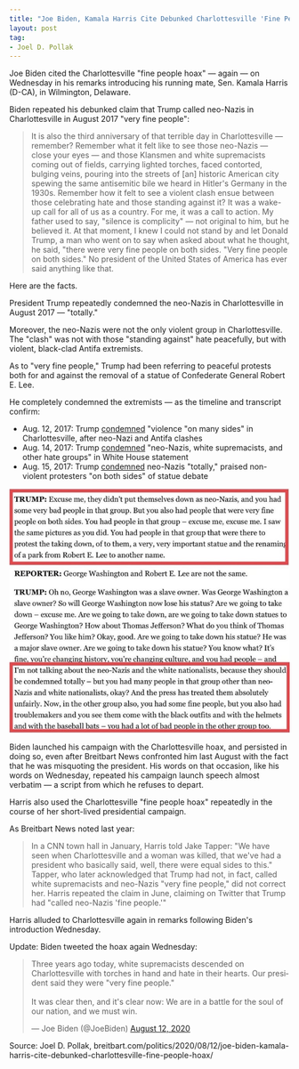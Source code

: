 ```yaml
---
title: "Joe Biden, Kamala Harris Cite Debunked Charlottesville 'Fine People Hoax'"
layout: post
tag:
- Joel D. Pollak
---
```


Joe Biden cited the Charlottesville "fine people hoax" — again — on Wednesday in his remarks introducing his running mate, Sen. Kamala Harris (D-CA), in Wilmington, Delaware.

Biden repeated his debunked claim that Trump called neo-Nazis in Charlottesville in August 2017 "very fine people":

> It is also the third anniversary of that terrible day in Charlottesville — remember? Remember what it felt like to see those neo-Nazis — close your eyes — and those Klansmen and white supremacists coming out of fields, carrying lighted torches, faced contorted, bulging veins, pouring into the streets of [an] historic American city spewing the same antisemitic bile we heard in Hitler's Germany in the 1930s. Remember how it felt to see a violent clash ensue between those celebrating hate and those standing against it? It was a wake-up call for all of us as a country. For me, it was a call to action. My father used to say, "silence is complicity" — not original to him, but he believed it. At that moment, I knew I could not stand by and let Donald Trump, a man who went on to say when asked about what he thought, he said, "there were very fine people on both sides. "Very fine people on both sides." No president of the United States of America has ever said anything like that.

Here are the facts.

President Trump repeatedly condemned the neo-Nazis in Charlottesville in August 2017 — "totally."

Moreover, the neo-Nazis were not the only violent group in Charlottesville. The "clash" was not with those "standing against" hate peacefully, but with violent, black-clad Antifa extremists.

As to "very fine people," Trump had been referring to peaceful protests both for and against the removal of a statue of Confederate General Robert E. Lee.

He completely condemned the extremists — as the timeline and transcript confirm:

- Aug. 12, 2017: Trump [condemned](https://www.breitbart.com/politics/2017/08/13/charlottesville-donald-trump-right-condemn-violence-many-sides/) "violence "on many sides" in Charlottesville, after neo-Nazi and Antifa clashes
- Aug. 14, 2017: Trump [condemned](https://qz.com/1053270/full-text-donald-trumps-statement-on-charlottesville/) "neo-Nazis, white supremacists, and other hate groups" in White House statement
- Aug. 15, 2017: Trump [condemned](https://www.politico.com/story/2017/08/15/full-text-trump-comments-white-supremacists-alt-left-transcript-241662) neo-Nazis "totally," praised non-violent protesters "on both sides" of statue debate

![](/assets/2020-08-20-breitbart.jpg "Trump condemning Nazis in Charlottesville")

Biden launched his campaign with the Charlottesville hoax, and persisted in doing so, even after Breitbart News confronted him last August with the fact that he was misquoting the president. His words on that occasion, like his words on Wednesday, repeated his campaign launch speech almost verbatim — a script from which he refuses to depart.

Harris also used the Charlottesville "fine people hoax" repeatedly in the course of her short-lived presidential campaign.

As Breitbart News noted last year:

> In a CNN town hall in January, Harris told Jake Tapper: "We have seen when Charlottesville and a woman was killed, that we've had a president who basically said, well, there were equal sides to this." Tapper, who later acknowledged that Trump had not, in fact, called white supremacists and neo-Nazis "very fine people," did not correct her. Harris repeated the claim in June, claiming on Twitter that Trump had "called neo-Nazis 'fine people.'"

Harris alluded to Charlottesville again in remarks following Biden's introduction Wednesday.

Update: Biden tweeted the hoax again Wednesday:

<blockquote class="twitter-tweet"><p lang="en" dir="ltr">Three years ago today, white supremacists descended on Charlottesville with torches in hand and hate in their hearts. Our president said they were &quot;very fine people.&quot;<br> <br>It was clear then, and it's clear now: We are in a battle for the soul of our nation, and we must win.</p>&mdash; Joe Biden (@JoeBiden) <a href="https://twitter.com/JoeBiden/status/1293690094554099713?ref_src=twsrc%5Etfw">August 12, 2020</a></blockquote> <script async src="https://platform.twitter.com/widgets.js" charset="utf-8"></script>

Source: Joel D. Pollak, breitbart.com/politics/2020/08/12/joe-biden-kamala-harris-cite-debunked-charlottesville-fine-people-hoax/
